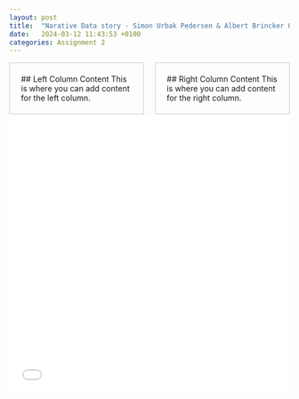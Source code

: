```yaml
---
layout: post
title:  "Narative Data story - Simon Urbak Pedersen & Albert Brincker Olson!"
date:   2024-03-12 11:43:53 +0100
categories: Assignment 2
---
```

<div class="container">
    <div class="row">
        <div class="column left">
            ## Left Column Content
            This is where you can add content for the left column.
        </div>
        <div class="column right">
            ## Right Column Content
            This is where you can add content for the right column.
        </div>
    </div>
</div>


<style>
    .container {
        display: flex;
        flex-direction: row;
        justify-content: space-between;
        width: 100%;
        margin: 0 auto;
        max-width: 1200px;
    }
    .column {
        width: 48%; /* Adjust width as needed */
        padding: 20px;
        box-sizing: border-box;
        border: 1px solid #ccc;
    }
    .left {
        float: left;
    }
    .right {
        float: right;
    }
    @media only screen and (max-width: 600px) {
        .container {
            flex-direction: column;
        }
        .column {
            width: 100%;
            margin-bottom: 20px;
        }
    }
</style>

<iframe src="/Luksus.html"
    sandbox="allow-same-origin allow-scripts"
    width="100%"
    height="500"
    scrolling="no"
    seamless="seamless"
    frameborder="0">
</iframe>


[jekyll-docs]: https://jekyllrb.com/docs/home
[jekyll-gh]:   https://github.com/jekyll/jekyll
[jekyll-talk]: https://talk.jekyllrb.com/
